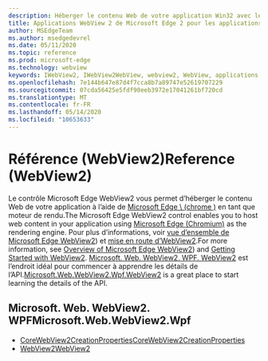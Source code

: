 ```yaml
---
description: Héberger le contenu Web de votre application Win32 avec le contrôle WebView 2 de Microsoft Edge
title: Applications WebView 2 de Microsoft Edge 2 pour les applications Win32
author: MSEdgeTeam
ms.author: msedgedevrel
ms.date: 05/11/2020
ms.topic: reference
ms.prod: microsoft-edge
ms.technology: webview
keywords: IWebView2, IWebView2WebView, webview2, WebView, applications Win32, Win32, Edge, ICoreWebView2, ICoreWebView2Controller, contrôle de navigateur, html Edge
ms.openlocfilehash: 7e144b647e87d4f7cca8b7a89747e52619707229
ms.sourcegitcommit: 07cda56425e5fdf90eeb3972e17041261bf720cd
ms.translationtype: MT
ms.contentlocale: fr-FR
ms.lasthandoff: 05/14/2020
ms.locfileid: "10653633"
---
```

# <span data-ttu-id="3dd1e-104">Référence (WebView2)</span><span class="sxs-lookup"><span data-stu-id="3dd1e-104">Reference (WebView2)</span></span>  

<span data-ttu-id="3dd1e-105">Le contrôle Microsoft Edge WebView2 vous permet d’héberger le contenu Web de votre application à l’aide de [Microsoft Edge \ (chrome \)](https://www.microsoftedgeinsider.com) en tant que moteur de rendu.</span><span class="sxs-lookup"><span data-stu-id="3dd1e-105">The Microsoft Edge WebView2 control enables you to host web content in your application using [Microsoft Edge \(Chromium\)](https://www.microsoftedgeinsider.com) as the rendering engine.</span></span>  <span data-ttu-id="3dd1e-106">Pour plus d’informations, voir [vue d’ensemble de Microsoft Edge WebView2](../../index.md)) et [mise en route d’WebView2](../../gettingstarted/win32.md).</span><span class="sxs-lookup"><span data-stu-id="3dd1e-106">For more information, see [Overview of Microsoft Edge WebView2](../../index.md)) and [Getting Started with WebView2](../../gettingstarted/win32.md).</span></span>  <span data-ttu-id="3dd1e-107">[Microsoft. Web. WebView2. WPF. WebView2](0-9-515/microsoft-web-webview2-wpf-webview2.md) est l’endroit idéal pour commencer à apprendre les détails de l’API.</span><span class="sxs-lookup"><span data-stu-id="3dd1e-107">[Microsoft.Web.WebView2.Wpf.WebView2](0-9-515/microsoft-web-webview2-wpf-webview2.md) is a great place to start learning the details of the API.</span></span>  

## <span data-ttu-id="3dd1e-108">Microsoft. Web. WebView2. WPF</span><span class="sxs-lookup"><span data-stu-id="3dd1e-108">Microsoft.Web.WebView2.Wpf</span></span>  

*   [<span data-ttu-id="3dd1e-109">CoreWebView2CreationProperties</span><span class="sxs-lookup"><span data-stu-id="3dd1e-109">CoreWebView2CreationProperties</span></span>](0-9-515/microsoft-web-webview2-wpf-corewebview2creationproperties.md)
*   [<span data-ttu-id="3dd1e-110">WebView2</span><span class="sxs-lookup"><span data-stu-id="3dd1e-110">WebView2</span></span>](0-9-515/microsoft-web-webview2-wpf-webview2.md)
